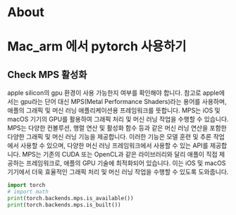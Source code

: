 # About


# Mac_arm 에서 pytorch 사용하기

## Check MPS 활성화

apple silicon의 gpu 환경이 사용 가능한지 여부를 확인해야 합니다. 참고로 apple에서는 gpu라는 단어 대신 MPS(Metal Performance Shaders)라는 용어를 사용하며, 애플의 그래픽 및 머신 러닝 애플리케이션용 프레임워크를 뜻합니다. MPS는 iOS 및 macOS 기기의 GPU를 활용하여 그래픽 처리 및 머신 러닝 작업을 수행할 수 있습니다. MPS는 다양한 컨볼루션, 행렬 연산 및 활성화 함수 등과 같은 머신 러닝 연산을 포함한 다양한 그래픽 및 머신 러닝 기능을 제공합니다. 이러한 기능은 모델 훈련 및 추론 작업에서 사용할 수 있으며, 다양한 머신 러닝 프레임워크에서 사용할 수 있는 API를 제공합니다. MPS는 기존의 CUDA 또는 OpenCL과 같은 라이브러리와 달리 애플이 직접 제공하는 프레임워크로, 애플의 GPU 기술에 최적화되어 있습니다. 이는 iOS 및 macOS 기기에서 더욱 효율적인 그래픽 처리 및 머신 러닝 작업을 수행할 수 있도록 도와줍니다. 

```python
import torch
# import math
print(torch.backends.mps.is_available())
print(torch.backends.mps.is_built())
```